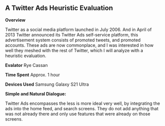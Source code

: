 ## A Twitter Ads Heuristic Evaluation

**Overview**

Twitter as a social media platform launched in July 2006. And in April of 2013 Twitter announced its Twitter Ads self-service platform, this advertisement system consists of promoted tweets, and promoted accounts. These ads are now commonplace, and I was interested in how well they meshed with the rest of Twitter, which I will analyze with a heuristic evaluation.

**Evalator** Rye Cassan

**Time Spent** Approx. 1 hour

**Devices Used** Samsung Galaxy S21 Ultra

**Simple and Natural Dialogue:**

Twitter Ads encompasses the less is more ideal very well, by integrating the ads into the home feed, and search screens. They do not add anything that was not already there and only use features that were already on those screens.
